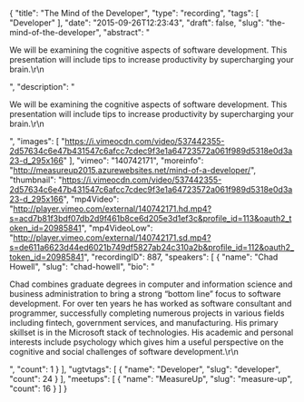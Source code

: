{
  "title": "The Mind of the Developer",
  "type": "recording",
  "tags": [
    "Developer"
  ],
  "date": "2015-09-26T12:23:43",
  "draft": false,
  "slug": "the-mind-of-the-developer",
  "abstract": "<p>We will be examining the cognitive aspects of software development. This presentation will include tips to increase productivity by supercharging your brain.\r\n</p>",
  "description": "<p>We will be examining the cognitive aspects of software development. This presentation will include tips to increase productivity by supercharging your brain.\r\n</p>",
  "images": [
    "https://i.vimeocdn.com/video/537442355-2d57634c6e47b431547c6afcc7cdec9f3e1a64723572a061f989d5318e0d3a23-d_295x166"
  ],
  "vimeo": "140742171",
  "moreinfo": "http://measureup2015.azurewebsites.net/mind-of-a-developer/",
  "thumbnail": "https://i.vimeocdn.com/video/537442355-2d57634c6e47b431547c6afcc7cdec9f3e1a64723572a061f989d5318e0d3a23-d_295x166",
  "mp4Video": "http://player.vimeo.com/external/140742171.hd.mp4?s=acd7b81f3bdf07db2d9f461b8ce6d205e3d1ef3c&profile_id=113&oauth2_token_id=20985841",
  "mp4VideoLow": "http://player.vimeo.com/external/140742171.sd.mp4?s=de611a6623d44ed6021b749df5827ab24c310a2b&profile_id=112&oauth2_token_id=20985841",
  "recordingID": 887,
  "speakers": [
    {
      "name": "Chad Howell",
      "slug": "chad-howell",
      "bio": "<p>Chad combines graduate degrees in computer and information science and business administration to bring a strong “bottom line” focus to software development.  For over ten years he has worked as software consultant and programmer, successfully completing numerous projects in various fields including fintech, government services, and manufacturing. His primary skillset is in the Microsoft stack of technologies. His academic and personal interests include psychology which gives him a useful perspective on the cognitive and social challenges of software development.\r\n</p>",
      "count": 1
    }
  ],
  "ugtvtags": [
    {
      "name": "Developer",
      "slug": "developer",
      "count": 24
    }
  ],
  "meetups": [
    {
      "name": "MeasureUp",
      "slug": "measure-up",
      "count": 16
    }
  ]
}